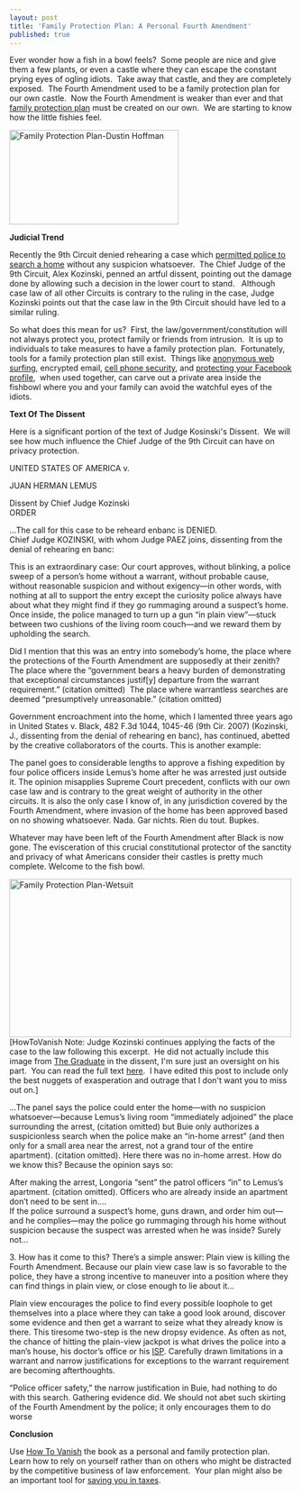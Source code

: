 ```yaml
---
layout: post
title: 'Family Protection Plan: A Personal Fourth Amendment'
published: true
---
```

<p>Ever wonder how a fish in a bowl feels?  Some people are nice and give them a few plants, or even a castle where they can escape the constant prying eyes of ogling idiots.  Take away that castle, and they are completely exposed.  The Fourth Amendment used to be a family protection plan for our own castle.  Now the Fourth Amendment is weaker than ever and that <a title="Family protection plan" href="http://www.howtovanish.com/2010/02/family-protection-plan-a-personal-fourth-amendment/" target="_blank">family protection plan</a> must be created on our own.  We are starting to know how the little fishies feel.</p>
<p><img class="aligncenter" title="Family Protection Plan-Dustin Hoffman" src="{{ site.baseurl }}/images/Dustin-Hoffman.jpg" alt="Family Protection Plan-Dustin Hoffman" width="300" height="168" /></p>
<p><strong>Judicial Trend</strong></p>
<p>Recently the 9th Circuit denied rehearing a case which <a href="http://www.howtovanish.com/LegalServices">permitted police to search a home</a> without any suspicion whatsoever.  The Chief Judge of the 9th Circuit, Alex Kozinski, penned an artful dissent, pointing out the damage done by allowing such a decision in the lower court to stand.   Although case law of all other Circuits is contrary to the ruling in the case, Judge Kozinski points out that the case law in the 9th Circuit should have led to a similar ruling.</p>
<p>So what does this mean for us?  First, the law/government/constitution will not always protect you, protect family or friends from intrusion.  It is up to individuals to take measures to have a family protection plan.  Fortunately, tools for a family protection plan still exist.  Things like <a href="http://www.howtovanish.com/IdentityCloaker">anonymous web surfing</a>, encrypted email, <a title="Cell Phone Security" href="http://www.howtovanish.com/2010/01/cell-phone-security-mobile-phone-taps/" target="_blank">cell phone security</a>, and <a title="Facebook privacy" href="http://www.howtovanish.com/2009/12/facebook-and-privacy-how-private-is-your-profile/" target="_blank">protecting your Facebook profile</a>,  when used together, can carve out a private area inside the fishbowl where you and your family can avoid the watchful eyes of the idiots.</p>
<p><strong>Text Of The Dissent</strong></p>
<p>Here is a significant portion of the text of Judge Kosinski's Dissent.  We will see how much influence the Chief Judge of the 9th Circuit can have on privacy protection.</p>
<p>UNITED STATES OF AMERICA v.</p>
<p>JUAN HERMAN LEMUS</p>
<p>Dissent by Chief Judge Kozinski<br />
ORDER</p>
<p>...The call for this case to be reheard enbanc is DENIED.<br />
Chief Judge KOZINSKI, with whom Judge PAEZ joins, dissenting from the denial of rehearing en banc:</p>
<p>This is an extraordinary case: Our court approves, without blinking, a police sweep of a person’s home without a warrant, without probable cause, without reasonable suspicion and without exigency—in other words, with nothing at all to support the entry except the curiosity police always have about what they might find if they go rummaging around a suspect’s home. Once inside, the police managed to turn up a gun “in plain view”—stuck between two cushions of the living room couch—and we reward them by upholding the search.</p>
<p>Did I mention that this was an entry into somebody’s home, the place where the protections of the Fourth Amendment are supposedly at their zenith? The place where the “government bears a heavy burden of demonstrating that exceptional circumstances justif[y] departure from the warrant requirement.” (citation omitted)  The place where warrantless searches are deemed “presumptively unreasonable.” (citation omitted)</p>
<p>Government encroachment into the home, which I lamented three years ago in United States v. Black, 482 F.3d 1044, 1045-46 (9th Cir. 2007) (Kozinski, J., dissenting from the denial of rehearing en banc), has continued, abetted by the creative collaborators of the courts. This is another example:</p>
<p>The panel goes to considerable lengths to approve a fishing expedition by four police officers inside Lemus’s home after he was arrested just outside it. The opinion misapplies Supreme Court precedent, conflicts with our own case law and is contrary to the great weight of authority in the other circuits. It is also the only case I know of, in any jurisdiction covered by the Fourth Amendment, where invasion of the home has been approved based on no showing whatsoever. Nada. Gar nichts. Rien du tout. Bupkes.</p>
<p>Whatever may have been left of the Fourth Amendment after Black is now gone. The evisceration of this crucial constitutional protector of the sanctity and privacy of what Americans consider their castles is pretty much complete. Welcome to the fish bowl.</p>
<p><img class="aligncenter" title="Family Protection Plan-Wetsuit" src="{{ site.baseurl }}/images/Dustin-Hoffman-wetsuit.jpg" alt="Family Protection Plan-Wetsuit" width="500" height="281" /><br />
[HowToVanish Note: Judge Kozinski continues applying the facts of the case to the law following this excerpt.  He did not actually include this image from <a title="The Graduate" href="http://www.howtovanish.com/GraduateDVD" target="_blank">The Graduate</a> in the dissent, I'm sure just an oversight on his part.  You can read the full text <a title="Opinion" href="http://www.ca9.uscourts.gov/datastore/opinions/2010/02/18/08-50403.pdf" target="_blank">here</a>.  I have edited this post to include only the best nuggets of exasperation and outrage that I don't want you to miss out on.]</p>
<p>...The panel says the police could enter the home—with no suspicion whatsoever—because Lemus’s living room “immediately adjoined” the place surrounding the arrest, (citation omitted) but Buie only authorizes a suspicionless search when the police make an “in-home arrest” (and then only for a small area near the arrest, not a grand tour of the entire apartment). (citation omitted). Here there was no in-home arrest. How do we know this? Because the opinion says so:</p>
<p>After making the arrest, Longoria “sent” the patrol officers “in” to Lemus’s apartment. (citation omitted). Officers who are already inside an apartment don’t need to be sent in....<br />
If the police surround a suspect’s home, guns drawn, and order him out—and he complies—may the police go rummaging through his home without suspicion because the suspect was arrested when he was inside? Surely not...</p>
<p>3. How has it come to this? There’s a simple answer: Plain view is killing the Fourth Amendment. Because our plain view case law is so favorable to the police, they have a strong incentive to maneuver into a position where they can find things in plain view, or close enough to lie about it...</p>
<p>Plain view encourages the police to find every possible loophole to get themselves into a place where they can take a good look around, discover some evidence and then get a warrant to seize what they already know is there. This tiresome two-step is the new dropsy evidence. As often as not, the chance of hitting the plain-view jackpot is what drives the police into a man’s house, his doctor’s office or his <a href="http://www.howtovanish.com/IdentityCloaker">ISP</a>. Carefully drawn limitations in a warrant and narrow justifications for exceptions to the warrant requirement are becoming afterthoughts.</p>
<p>“Police officer safety,” the narrow justification in Buie, had nothing to do with this search. Gathering evidence did. We should not abet such skirting of the Fourth Amendment by the police; it only encourages them to do worse</p>
<p><strong>Conclusion</strong></p>
<p>Use <a href="http://www.howtovanish.com/HTVBook">How To Vanish</a> the book as a personal and family protection plan.  Learn how to rely on yourself rather than on others who might be distracted by the competitive business of law enforcement.  Your plan might also be an important tool for <a href="http://www.howtovanish.com/taxdomicile">saving you in taxes</a>.</p>
<div id="_mcePaste" style="overflow: hidden; position: absolute; left: -10000px; top: 27px; width: 1px; height: 1px;"><!-- 		@page { size: 8.5in 11in; margin: 0.79in } 		P { margin-bottom: 0.08in } --></p>
<p style="margin-bottom: 0in;">UNITED STATES OF AMERICA v.</p>
<p style="margin-bottom: 0in;">
<p style="margin-bottom: 0in;">JUAN HERMAN LEMUS</p>
<p style="margin-bottom: 0in;">
<p style="margin-bottom: 0in;">
<p style="margin-bottom: 0in;">Dissent by Chief Judge Kozinski</p>
<p style="margin-bottom: 0in;">
<p style="margin-bottom: 0in;">ORDER</p>
<p style="margin-bottom: 0in;">
<p style="margin-bottom: 0in;">...The call for this case to be reheard en</p>
<p style="margin-bottom: 0in;">banc is DENIED.</p>
<p style="margin-bottom: 0in;">
<p style="margin-bottom: 0in;">Chief Judge KOZINSKI, with whom Judge PAEZ joins, dissenting</p>
<p style="margin-bottom: 0in;">from the denial of rehearing en banc:</p>
<p style="margin-bottom: 0in;">
<p style="margin-bottom: 0in;">This is an extraordinary case: Our court approves, without</p>
<p style="margin-bottom: 0in;">blinking, a police sweep of a person’s home without a war-</p>
<p style="margin-bottom: 0in;">rant, without probable cause, without reasonable suspicion</p>
<p style="margin-bottom: 0in;">and without exigency—in other words, with nothing at all to</p>
<p style="margin-bottom: 0in;">support the entry except the curiosity police always have</p>
<p style="margin-bottom: 0in;">about what they might find if they go rummaging around a</p>
<p style="margin-bottom: 0in;">suspect’s home. Once inside, the police managed to turn up</p>
<p style="margin-bottom: 0in;">a gun “in plain view”—stuck between two cushions of the living</p>
<p style="margin-bottom: 0in;">room couch—and we reward them by upholding the</p>
<p style="margin-bottom: 0in;">search.</p>
<p style="margin-bottom: 0in;">Did I mention that this was an entry into somebody’s home,</p>
<p style="margin-bottom: 0in;">the place where the protections of the Fourth Amendment are</p>
<p style="margin-bottom: 0in;">supposedly at their zenith? The place where the “government</p>
<p style="margin-bottom: 0in;">bears a heavy burden of demonstrating that exceptional circumstances</p>
<p style="margin-bottom: 0in;">justif[y] departure from the warrant requirement.”</p>
<p style="margin-bottom: 0in;">(citation omitted).</p>
<p style="margin-bottom: 0in;">The place where warrantless searches are deemed “presumptively</p>
<p style="margin-bottom: 0in;">unreasonable.” (citation omitted).</p>
<p style="margin-bottom: 0in;">Government encroachment into the home, which I</p>
<p style="margin-bottom: 0in;">lamented three years ago in United States v. Black, 482 F.3d</p>
<p style="margin-bottom: 0in;">1044, 1045-46 (9th Cir. 2007) (Kozinski, J., dissenting from</p>
<p style="margin-bottom: 0in;">the denial of rehearing en banc), has continued, abetted by the</p>
<p style="margin-bottom: 0in;">creative collaborators of the courts. This is another example:</p>
<p style="margin-bottom: 0in;">The panel goes to considerable lengths to approve a fishing</p>
<p style="margin-bottom: 0in;">expedition by four police officers inside Lemus’s home after</p>
<p style="margin-bottom: 0in;">he was arrested just outside it. The opinion misapplies</p>
<p style="margin-bottom: 0in;">Supreme Court precedent, conflicts with our own case law</p>
<p style="margin-bottom: 0in;">and is contrary to the great weight of authority in the other</p>
<p style="margin-bottom: 0in;">circuits. It is also the only case I know of, in any jurisdiction</p>
<p style="margin-bottom: 0in;">covered by the Fourth Amendment, where invasion of the</p>
<p style="margin-bottom: 0in;">home has been approved based on no showing whatsoever.</p>
<p style="margin-bottom: 0in;">Nada. Gar nichts. Rien du tout. Bupkes.</p>
<p style="margin-bottom: 0in;">Whatever may have been left of the Fourth Amendment</p>
<p style="margin-bottom: 0in;">after Black is now gone. The evisceration of this crucial constitutional</p>
<p style="margin-bottom: 0in;">protector of the sanctity and privacy of what Amer-</p>
<p style="margin-bottom: 0in;">icans consider their castles is pretty much complete. Welcome</p>
<p style="margin-bottom: 0in;">to the fish bowl.</p>
<p style="margin-bottom: 0in;">
<p style="margin-bottom: 0in;">Here, the facts are applied to the law.  If you want to read the entire facts, you can find them here.  There are some other nuggets of exasperation and outrage that I don't want you to miss out on.</p>
<p style="margin-bottom: 0in;">
<p style="margin-bottom: 0in;">
<p style="margin-bottom: 0in;">...The panel says the police could enter the home—with no</p>
<p style="margin-bottom: 0in;">suspicion whatsoever—because Lemus’s living room “imme-</p>
<p style="margin-bottom: 0in;">diately adjoined” the place surrounding the arrest, (citation omitted)</p>
<p style="margin-bottom: 0in;">but Buie only authorizes a suspicionless search</p>
<p style="margin-bottom: 0in;">when the police make an “in-home arrest” (and then only for</p>
<p style="margin-bottom: 0in;">a small area near the arrest, not a grand tour of the entire</p>
<p style="margin-bottom: 0in;">apartment). (citation omitted). Here there was no in-home</p>
<p style="margin-bottom: 0in;">arrest. How do we know this? Because the opinion says so:</p>
<p style="margin-bottom: 0in;">After making the arrest, Longoria “sent” the patrol officers</p>
<p style="margin-bottom: 0in;">“in” to Lemus’s apartment. (citation omitted). Officers</p>
<p style="margin-bottom: 0in;">who are already inside an apartment don’t need to be sent in....</p>
<p style="margin-bottom: 0in;">
<p style="margin-bottom: 0in;">
<p style="margin-bottom: 0in;">
<p style="margin-bottom: 0in;">...If the police</p>
<p style="margin-bottom: 0in;">surround a suspect’s home, guns drawn, and order him out—</p>
<p style="margin-bottom: 0in;">and he complies—may the police go rummaging through his</p>
<p style="margin-bottom: 0in;">home without suspicion because the suspect was arrested</p>
<p style="margin-bottom: 0in;">when he was inside? Surely not.</p>
<p style="margin-bottom: 0in;">...</p>
<p style="margin-bottom: 0in;">
<p style="margin-bottom: 0in;">
<p style="margin-bottom: 0in;">3. How has it come to this? There’s a simple answer: Plain</p>
<p style="margin-bottom: 0in;">view is killing the Fourth Amendment. Because our plainview</p>
<p style="margin-bottom: 0in;">case law is so favorable to the police, they have a strong</p>
<p style="margin-bottom: 0in;">incentive to maneuver into a position where they can find</p>
<p style="margin-bottom: 0in;">things in plain view, or close enough to lie about it.</p>
<p style="margin-bottom: 0in;">...</p>
<p style="margin-bottom: 0in;">
<p style="margin-bottom: 0in;">Plain view encourages the police to find every possible</p>
<p style="margin-bottom: 0in;">loophole to get themselves into a place where they can take</p>
<p style="margin-bottom: 0in;">a good look around, discover some evidence and then get a</p>
<p style="margin-bottom: 0in;">warrant to seize what they already know is there. This tiresome</p>
<p style="margin-bottom: 0in;">two-step is the new dropsy evidence. As often as not,</p>
<p style="margin-bottom: 0in;">the chance of hitting the plain-view jackpot is what drives the</p>
<p style="margin-bottom: 0in;">police into a man’s house, his doctor’s office or his ISP. Carefully</p>
<p style="margin-bottom: 0in;">drawn limitations in a warrant and narrow justifications</p>
<p style="margin-bottom: 0in;">for exceptions to the warrant requirement are becoming afterthoughts.</p>
<p style="margin-bottom: 0in;">“Police officer safety,” the narrow justification in</p>
<p style="margin-bottom: 0in;">Buie, had nothing to do with this search. Gathering evidence</p>
<p style="margin-bottom: 0in;">did. We should not abet such skirting of the Fourth Amendment</p>
<p style="margin-bottom: 0in;">by the police; it only encourages them to do worse</p>
</div>
